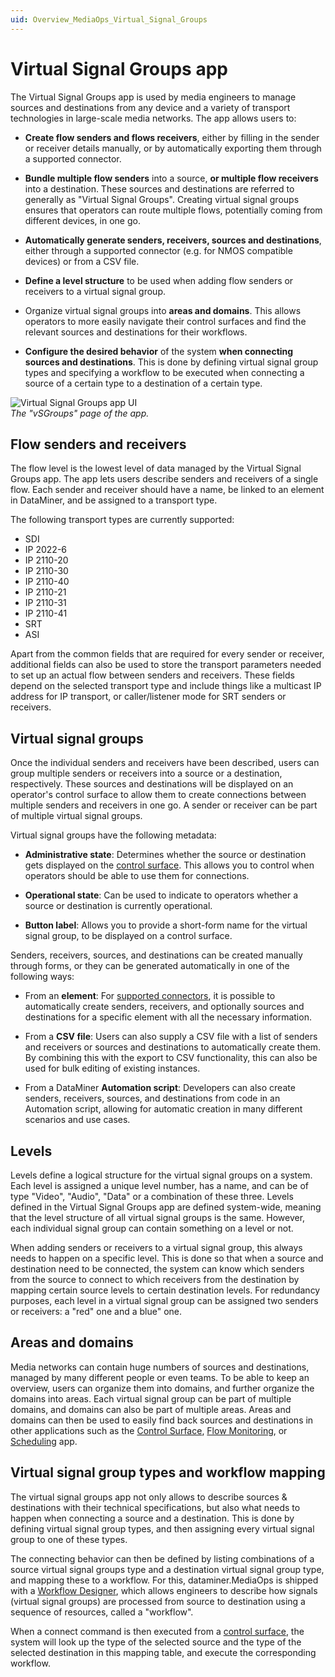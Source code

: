 ```yaml
---
uid: Overview_MediaOps_Virtual_Signal_Groups
---
```


# Virtual Signal Groups app

The Virtual Signal Groups app is used by media engineers to manage sources and destinations from any device and a variety of transport technologies in large-scale media networks. The app allows users to:

- **Create flow senders and flows receivers**, either by filling in the sender or receiver details manually, or by automatically exporting them through a supported connector.

- **Bundle multiple flow senders** into a source, **or multiple flow receivers** into a destination. These sources and destinations are referred to generally as "Virtual Signal Groups". Creating virtual signal groups ensures that operators can route multiple flows, potentially coming from different devices, in one go.

- **Automatically generate senders, receivers, sources and destinations**, either through a supported connector (e.g. for NMOS compatible devices) or from a CSV file.

- **Define a level structure** to be used when adding flow senders or receivers to a virtual signal group.

- Organize virtual signal groups into **areas and domains**. This allows operators to more easily navigate their control surfaces and find the relevant sources and destinations for their workflows.

- **Configure the desired behavior** of the system **when connecting sources and destinations**. This is done by defining virtual signal group types and specifying a workflow to be executed when connecting a source of a certain type to a destination of a certain type.

![Virtual Signal Groups app UI](~/dataminer-overview/images/Screenshot_VSG_app.png)<br>
*The "vSGroups" page of the app.*<!-- Is this the actual name of the page? It seems like an odd abbreviation. -->

## Flow senders and receivers

The flow level is the lowest level of data managed by the Virtual Signal Groups app. The app lets users describe senders and receivers of a single flow. Each sender and receiver should have a name, be linked to an element in DataMiner, and be assigned to a transport type.

The following transport types are currently supported:

- SDI
- IP 2022-6
- IP 2110-20
- IP 2110-30
- IP 2110-40
- IP 2110-21
- IP 2110-31
- IP 2110-41
- SRT
- ASI

Apart from the common fields that are required for every sender or receiver, additional fields can also be used to store the transport parameters needed to set up an actual flow between senders and receivers. These fields depend on the selected transport type and include things like a multicast IP address for IP transport, or caller/listener mode for SRT senders or receivers.

## Virtual signal groups

Once the individual senders and receivers have been described, users can group multiple senders or receivers into a source or a destination, respectively. These sources and destinations will be displayed on an operator's control surface to allow them to create connections between multiple senders and receivers in one go. A sender or receiver can be part of multiple virtual signal groups.

Virtual signal groups have the following metadata:

- **Administrative state**: Determines whether the source or destination gets displayed on the [control surface](xref:Overview_MediaOps_Control_Surface). This allows you to control when operators should be able to use them for connections.

- **Operational state**: Can be used to indicate to operators whether a source or destination is currently operational.

- **Button label**: Allows you to provide a short-form name for the virtual signal group, to be displayed on a control surface.

Senders, receivers, sources, and destinations can be created manually through forms, or they can be generated automatically in one of the following ways:

- From an **element**: For [supported connectors](xref:Overview_MediaOps_supported_connectors), it is possible to automatically create senders, receivers, and optionally sources and destinations for a specific element with all the necessary information.

- From a **CSV file**: Users can also supply a CSV file with a list of senders and receivers or sources and destinations to automatically create them. By combining this with the export to CSV functionality, this can also be used for bulk editing of existing instances.

- From a DataMiner **Automation script**: Developers can also create senders, receivers, sources, and destinations from code in an Automation script, allowing for automatic creation in many different scenarios and use cases.

## Levels

Levels define a logical structure for the virtual signal groups on a system. Each level is assigned a unique level number, has a name, and can be of type "Video", "Audio", "Data" or a combination of these three. Levels defined in the Virtual Signal Groups app are defined system-wide, meaning that the level structure of all virtual signal groups is the same. However, each individual signal group can contain something on a level or not.

When adding senders or receivers to a virtual signal group, this always needs to happen on a specific level. This is done so that when a source and destination need to be connected, the system can know which senders from the source to connect to which receivers from the destination by mapping certain source levels to certain destination levels. For redundancy purposes, each level in a virtual signal group can be assigned two senders or receivers: a "red" one and a blue" one.

## Areas and domains

Media networks can contain huge numbers of sources and destinations, managed by many different people or even teams. To be able to keep an overview, users can organize them into domains, and further organize the domains into areas. Each virtual signal group can be part of multiple domains, and domains can also be part of multiple areas. Areas and domains can then be used to easily find back sources and destinations in other applications such as the [Control Surface](xref:Overview_MediaOps_Control_Surface), [Flow Monitoring](xref:Overview_MediaOps_Flow_Monitoring), or [Scheduling](xref:Overview_MediaOps_Scheduling) app.

## Virtual signal group types and workflow mapping

The virtual signal groups app not only allows to describe sources & destinations with their technical specifications, but also what needs to happen when connecting a source and a destination. This is done by defining virtual signal group types, and then assigning every virtual signal group to one of these types.

The connecting behavior can then be defined by listing combinations of a source virtual signal groups type and a destination virtual signal group type, and mapping these to a workflow. For this, dataminer.MediaOps is shipped with a [Workflow Designer](xref:Overview_MediaOps_Workflow_Designer), which allows engineers to describe how signals (virtual signal groups) are processed from source to destination using a sequence of resources, called a "workflow".

When a connect command is then executed from a [control surface](xref:Overview_MediaOps_Control_Surface), the system will look up the type of the selected source and the type of the selected destination in this mapping table, and execute the corresponding workflow. <!-- More detailed information on how a workflow gets executed can be found here: [Describing workflow execution behavior](xref:). -->
